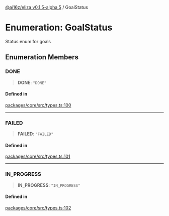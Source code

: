 [@ai16z/eliza v0.1.5-alpha.5](../index.md) / GoalStatus

# Enumeration: GoalStatus

Status enum for goals

## Enumeration Members

### DONE

> **DONE**: `"DONE"`

#### Defined in

[packages/core/src/types.ts:100](https://github.com/LibriX-Nation/LibriX-AI-Agent/blob/main/packages/core/src/types.ts#L100)

***

### FAILED

> **FAILED**: `"FAILED"`

#### Defined in

[packages/core/src/types.ts:101](https://github.com/LibriX-Nation/LibriX-AI-Agent/blob/main/packages/core/src/types.ts#L101)

***

### IN\_PROGRESS

> **IN\_PROGRESS**: `"IN_PROGRESS"`

#### Defined in

[packages/core/src/types.ts:102](https://github.com/LibriX-Nation/LibriX-AI-Agent/blob/main/packages/core/src/types.ts#L102)
